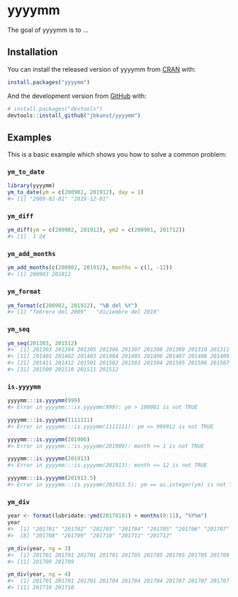 
<!-- README.md is generated from README.Rmd. Please edit that file -->

# yyyymm

<!-- badges: start -->

<!-- badges: end -->

The goal of yyyymm is to …

## Installation

You can install the released version of yyyymm from
[CRAN](https://CRAN.R-project.org) with:

``` r
install.packages("yyyymm")
```

And the development version from [GitHub](https://github.com/) with:

``` r
# install.packages("devtools")
devtools::install_github("jbkunst/yyyymm")
```

## Examples

This is a basic example which shows you how to solve a common problem:

### `ym_to_date`

``` r
library(yyyymm)
ym_to_date(ym = c(200902, 201912), day = 1)
#> [1] "2009-02-01" "2019-12-01"
```

### `ym_diff`

``` r
ym_diff(ym = c(200902, 201912), ym2 = c(200901, 201712))
#> [1]  1 24
```

### `ym_add_months`

``` r
ym_add_months(c(200902, 201912), months = c(1, -12))
#> [1] 200903 201812
```

### `ym_format`

``` r
ym_format(c(200902, 201912), "%B del %Y")
#> [1] "febrero del 2009"   "diciembre del 2019"
```

### `ym_seq`

``` r
ym_seq(201303, 201512)
#>  [1] 201303 201304 201305 201306 201307 201308 201309 201310 201311 201312
#> [11] 201401 201402 201403 201404 201405 201406 201407 201408 201409 201410
#> [21] 201411 201412 201501 201502 201503 201504 201505 201506 201507 201508
#> [31] 201509 201510 201511 201512
```

### `is.yyyymm`

``` r
yyyymm:::is.yyyymm(999)
#> Error in yyyymm:::is.yyyymm(999): ym > 100001 is not TRUE

yyyymm:::is.yyyymm(1111111)
#> Error in yyyymm:::is.yyyymm(1111111): ym <= 999912 is not TRUE

yyyymm:::is.yyyymm(201900)
#> Error in yyyymm:::is.yyyymm(201900): month >= 1 is not TRUE

yyyymm:::is.yyyymm(201913)
#> Error in yyyymm:::is.yyyymm(201913): month <= 12 is not TRUE

yyyymm:::is.yyyymm(201913.5)
#> Error in yyyymm:::is.yyyymm(201913.5): ym == as.integer(ym) is not TRUE
```

### `ym_div`

``` r
year <- format(lubridate::ymd(20170101) + months(0:11), "%Y%m")
year
#>  [1] "201701" "201702" "201703" "201704" "201705" "201706" "201707"
#>  [8] "201708" "201709" "201710" "201711" "201712"

ym_div(year, ng = 3)
#>  [1] 201701 201701 201701 201701 201705 201705 201705 201705 201709 201709
#> [11] 201709 201709

ym_div(year, ng = 4)
#>  [1] 201701 201701 201701 201704 201704 201704 201707 201707 201707 201710
#> [11] 201710 201710
```
